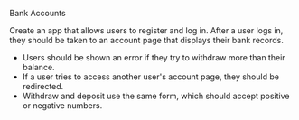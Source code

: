 Bank Accounts

Create an app that allows users to register and log in. After a user logs in, they should be taken to an account page that displays their bank records.

- Users should be shown an error if they try to withdraw more than their balance.
- If a user tries to access another user's account page, they should be redirected.
- Withdraw and deposit use the same form, which should accept positive or negative numbers.